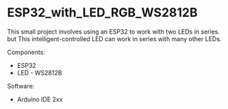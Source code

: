 # ESP32_with_LED_RGB_WS2812B

This small project involves using an ESP32 to work with two LEDs in series.
but This intelligent-controlled LED can work in series with many other LEDs.

Components:

 - ESP32
 - LED - WS2812B 

Software:

 - Arduino IDE 2xx
   
